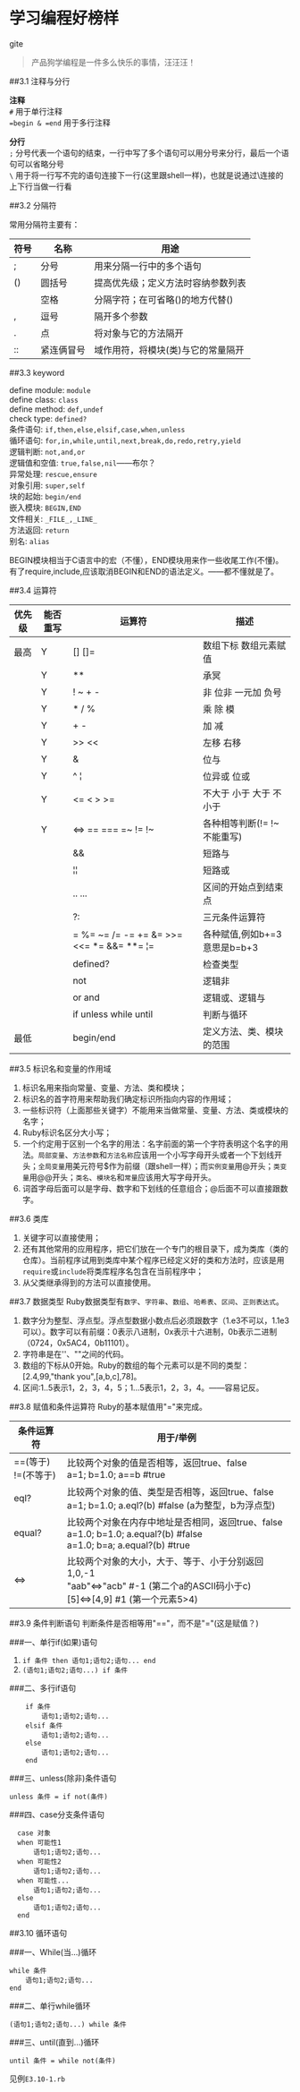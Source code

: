 学习编程好榜样
===

gite

> 产品狗学编程是一件多么快乐的事情，汪汪汪！

##3.1 注释与分行

**注释**  
`#` 用于单行注释  
`=begin & =end` 用于多行注释

**分行**  
`;` 分号代表一个语句的结束，一行中写了多个语句可以用分号来分行，最后一个语句可以省略分号  
`\` 用于将一行写不完的语句连接下一行(这里跟shell一样)，也就是说通过\连接的上下行当做一行看

##3.2 分隔符

常用分隔符主要有：

符号|名称      | 用途 
----|----------|------
;   |分号      |用来分隔一行中的多个语句
()  |圆括号    |提高优先级；定义方法时容纳参数列表
    |空格      |分隔字符；在可省略()的地方代替()
,   |逗号      |隔开多个参数
.   |点        |将对象与它的方法隔开
::  |紧连俩冒号|域作用符，将模块(类)与它的常量隔开

##3.3 keyword

define module: `module`  
define class: `class`  
define method: `def,undef`  
check type: `defined?`  
条件语句: `if,then,else,elsif,case,when,unless`  
循环语句: `for,in,while,until,next,break,do,redo,retry,yield`  
逻辑判断: `not,and,or`  
逻辑值和空值: `true,false,nil`——布尔？  
异常处理: `rescue,ensure`  
对象引用: `super,self`  
块的起始: `begin/end`  
嵌入模块: `BEGIN,END`  
文件相关: `_FILE_,_LINE_`  
方法返回: `return`  
别名: `alias`  

BEGIN模块相当于C语言中的宏（不懂），END模块用来作一些收尾工作(不懂)。有了require,include,应该取消BEGIN和END的语法定义。——都不懂就是了。

##3.4 运算符

优先级|能否重写|    运算符         |   描述
------|--------|-------------------|-----------------
最高  |Y       |[]  []=            |数组下标 数组元素赋值
      |Y       |**                 |承冥
      |Y       |! ~ + -            |非 位非 一元加 负号
      |Y       |*  /  %            |乘 除 模
      |Y       |+ -                |加 减
      |Y       |>>  <<             |左移 右移
      |Y       |&                  |位与
      |Y       |^ &#166;           |位异或 位或
      |Y       |<= < > >=          |不大于 小于 大于 不小于
      |Y       |<=> == === =~ != !~|各种相等判断(!= !~不能重写)
      |        |&&                 |短路与
      |        |&#166;&#166;       |短路或
      |        |.. ...             |区间的开始点到结束点
      |        |?:                 |三元条件运算符
      |        |= %= ~= /= -= += &= >>= <<= *= &&= **= &#166;= |各种赋值,例如b+=3意思是b=b+3
      |        |defined?           |检查类型
      |        |not                |逻辑非
      |        |or and             |逻辑或、逻辑与
      |        |if unless while until |判断与循环
最低  |        |begin/end          |定义方法、类、模块的范围

##3.5 标识名和变量的作用域
1. 标识名用来指向常量、变量、方法、类和模块；
2. 标识名的首字符用来帮助我们确定标识所指向内容的作用域；
3. 一些标识符（上面那些关键字）不能用来当做常量、变量、方法、类或模块的名字；
4. Ruby标识名区分大小写；
5. 一个约定用于区别一个名字的用法：名字前面的第一个字符表明这个名字的用法。`局部变量`、`方法参数`和`方法名称`应该用一个小写字母开头或者一个下划线开头；`全局变量`用美元符号$作为前缀（跟shell一样）；而`实例变量`用@开头；`类变量`用@@开头；`类名`、`模块名`和`常量`应该用大写字母开头。
6. 词首字母后面可以是字母、数字和下划线的任意组合；@后面不可以直接跟数字。

##3.6 类库
1. 关键字可以直接使用；
2. 还有其他常用的应用程序，把它们放在一个专门的根目录下，成为类库（类的仓库）。当前程序试用到类库中某个程序已经定义好的类和方法时，应该是用`require`或`include`将类库程序名包含在当前程序中；
3. 从父类继承得到的方法可以直接使用。

##3.7 数据类型
Ruby数据类型有`数字`、`字符串`、`数组`、`哈希表`、`区间`、`正则表达式`。

1. 数字分为整型、浮点型。浮点型数据小数点后必须跟数字（1.e3不可以，1.1e3可以）。数字可以有前缀：0表示八进制，0x表示十六进制，0b表示二进制（0724，0x5AC4，0b11101）。
2. 字符串是在''、""之间的代码。
3. 数组的下标从0开始。Ruby的数组的每个元素可以是不同的类型：[2.4,99,"thank you",[a,b,c],78]。
4. 区间:1..5表示1，2，3，4，5；1...5表示1，2，3，4。——容易记反。

##3.8 赋值和条件运算符
Ruby的基本赋值用"="来完成。

条件运算符          | 用于/举例
--------------------|-----------------------------------------
==(等于) <br /> !=(不等于) | 比较两个对象的值是否相等，返回true、false <br /> a=1; b=1.0; a==b #true
eql?                |比较两个对象的值、类型是否相等，返回true、false <br /> a=1; b=1.0; a.eql?(b) #false (a为整型，b为浮点型)
equal?              |比较两个对象在内存中地址是否相同，返回true、false <br /> a=1.0; b=1.0; a.equal?(b) #false <br /> a=1.0; b=a; a.equal?(b) #true
<=>                 |比较两个对象的大小，大于、等于、小于分别返回1,0,-1 <br /> "aab"<=>"acb" #-1 (第二个a的ASCII码小于c) <br /> [5]<=>[4,9] #1 (第一个元素5>4)

##3.9 条件判断语句
判断条件是否相等用"=="，而不是"="(这是赋值？)

###一、单行if(如果)语句
1. `if 条件 then 语句1;语句2;语句... end`
2. `(语句1;语句2;语句...) if 条件`

###二、多行if语句

```
    if 条件
        语句1;语句2;语句...
    elsif 条件
        语句1;语句2;语句...
    else
        语句1;语句2;语句...
    end
```

###三、unless(除非)条件语句

  `unless 条件 = if not(条件)`

###四、case分支条件语句

```
  case 对象
  when 可能性1
      语句1;语句2;语句...
  when 可能性2
      语句1;语句2;语句...
  when 可能性...
      语句1;语句2;语句...
  else
      语句1;语句2;语句...
  end
```

##3.10 循环语句

###一、While(当...)循环

```
while 条件
    语句1;语句2;语句...
end
```

###二、单行while循环

```
(语句1;语句2;语句...) while 条件
```

###三、until(直到...)循环

```
until 条件 = while not(条件)
```

见例`E3.10-1.rb`
